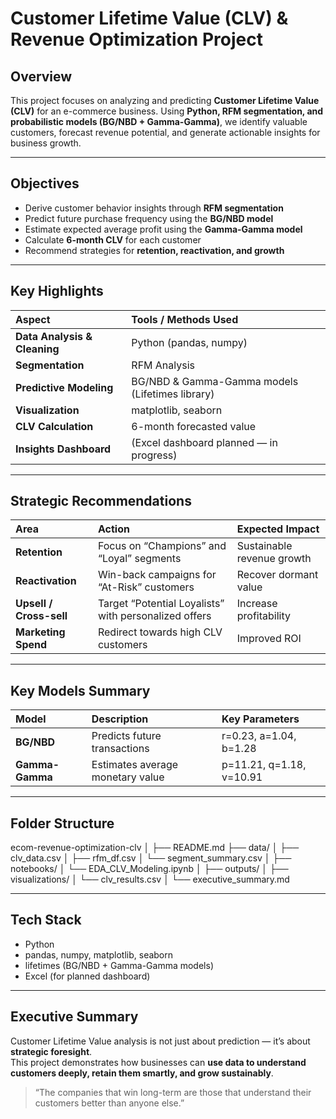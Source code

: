 # Customer Lifetime Value (CLV) & Revenue Optimization Project

## Overview
This project focuses on analyzing and predicting **Customer Lifetime Value (CLV)** for an e-commerce business. Using **Python, RFM segmentation, and probabilistic models (BG/NBD + Gamma-Gamma)**, we identify valuable customers, forecast revenue potential, and generate actionable insights for business growth.

---

## Objectives
- Derive customer behavior insights through **RFM segmentation**
- Predict future purchase frequency using the **BG/NBD model**
- Estimate expected average profit using the **Gamma-Gamma model**
- Calculate **6-month CLV** for each customer
- Recommend strategies for **retention, reactivation, and growth**

---

## Key Highlights
| Aspect | Tools / Methods Used |
|:-------|:---------------------|
| **Data Analysis & Cleaning** | Python (pandas, numpy) |
| **Segmentation** | RFM Analysis |
| **Predictive Modeling** | BG/NBD & Gamma-Gamma models (Lifetimes library) |
| **Visualization** | matplotlib, seaborn |
| **CLV Calculation** | 6-month forecasted value |
| **Insights Dashboard** | (Excel dashboard planned — in progress) |

---

## Strategic Recommendations
| Area | Action | Expected Impact |
|:------|:--------|:----------------|
| **Retention** | Focus on “Champions” and “Loyal” segments | Sustainable revenue growth |
| **Reactivation** | Win-back campaigns for “At-Risk” customers | Recover dormant value |
| **Upsell / Cross-sell** | Target “Potential Loyalists” with personalized offers | Increase profitability |
| **Marketing Spend** | Redirect towards high CLV customers | Improved ROI |

---

## Key Models Summary
| Model | Description | Key Parameters |
|:-------|:-------------|:----------------|
| **BG/NBD** | Predicts future transactions | r=0.23, a=1.04, b=1.28 |
| **Gamma-Gamma** | Estimates average monetary value | p=11.21, q=1.18, v=10.91 |

---

## Folder Structure
ecom-revenue-optimization-clv
│
├── README.md
├── data/
│ ├── clv_data.csv
│ ├── rfm_df.csv
│ └── segment_summary.csv
│
├── notebooks/
│ └── EDA_CLV_Modeling.ipynb
│
├── outputs/
│ ├── visualizations/
│ └── clv_results.csv
│
└── executive_summary.md

---

## Tech Stack
- Python
- pandas, numpy, matplotlib, seaborn  
- lifetimes (BG/NBD + Gamma-Gamma models)  
- Excel (for planned dashboard)  

---

## Executive Summary
Customer Lifetime Value analysis is not just about prediction — it’s about **strategic foresight**.  
This project demonstrates how businesses can **use data to understand customers deeply, retain them smartly, and grow sustainably**.

> “The companies that win long-term are those that understand their customers better than anyone else.”
